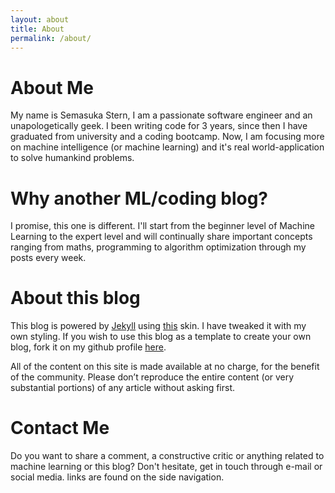 ```yaml
---
layout: about
title: About
permalink: /about/
---
```

# About Me

My name is Semasuka Stern, I am a passionate software engineer and an unapologetically geek. I been writing code for 3 years, since then I have graduated from university and a coding bootcamp. Now, I am focusing more on machine intelligence (or machine learning) and it's real world-application to solve humankind problems.

# Why another ML/coding blog?

I promise, this one is different. I'll start from the beginner level of Machine Learning to the expert level and will continually share important concepts ranging from maths, programming to algorithm optimization through my posts every week.

# About this blog

This blog is powered by [Jekyll](https://jekyllrb.com
"Jekyll") using [this](https://github.com/mmistakes/jekyll-theme-basically-basic) skin. I have tweaked it with my own styling. If you wish to use this blog as a template to create your own blog, fork it on my github profile [here](https://github.com/semasuka/blog).

All of the content on this site is made available at no charge, for the benefit of the community. Please don’t reproduce the entire content (or very substantial portions) of any article without asking first.

# Contact Me

Do you want to share a comment, a constructive critic or anything related to machine learning or this blog? Don't hesitate, get in touch through e-mail or social media. links are found on the side navigation.
